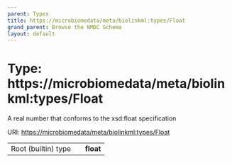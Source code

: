 ```yaml
---
parent: Types
title: https://microbiomedata/meta/biolinkml:types/Float
grand_parent: Browse the NMDC Schema
layout: default
---
```


# Type: https://microbiomedata/meta/biolinkml:types/Float


A real number that conforms to the xsd:float specification

URI: [https://microbiomedata/meta/biolinkml:types/Float](https://microbiomedata/meta/biolinkml:types/Float)

|  |  |  |
| --- | --- | --- |
| Root (builtin) type | | **float** |
